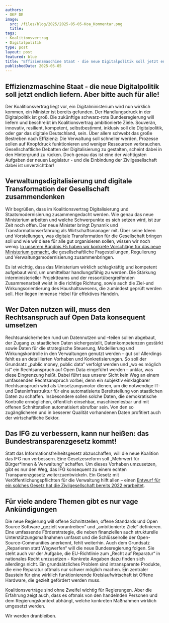 ```yaml
---
authors:
- OKF DE
image: 
  src: /files/blog/2025/2025-05-05-Koa_Kommentar.png
  title:
tags:
- Koalitionsvertrag
- Digitalpolitik
type: post
layout: post
featured: blue
title: "Effizienzmaschine Staat - die neue Digitalpolitik soll jetzt endlich liefern. Aber bitte auch für alle!"
publishedDate: 2025-05-05
---
```


## Effizienzmaschine Staat - die neue Digitalpolitik soll jetzt endlich liefern. Aber bitte auch für alle! 

Der Koalitionsvertrag liegt vor, ein Digitalministerium wird nun wirklich kommen, ein Minister ist bereits gefunden. Der Handlungsdruck in der Digitalpolitik ist groß. Die zukünftige schwarz-rote Bundesregierung will liefern und beschreibt im Koalitionsvertrag ambitionierte Ziele. Souverän, innovativ, resilient, kompetent, selbstbestimmt, inklusiv soll die Digitalpolitik, oder gar das digitale Deutschland, sein. Über allem schwebt das große Bestreben nach Effizienz: Die Verwaltung soll schneller werden, Prozesse sollen auf Knopfdruck funktionieren und weniger Ressourcen verbrauchen. Gesellschaftliche Debatten der Digitalisierung zu gestalten, scheint dabei in den Hintergrund zu rücken. Doch genau das ist eine der wichtigsten Aufgaben der neuen Legislatur - und die Einbindung der Zivilgesellschaft dabei ist unverzichtbar!

## Verwaltungsdigitalisierung und digitale Transformation der Gesellschaft zusammendenken

Wir begrüßen, dass im Koalitionsvertrag Digitalisierung und Staatsmodernisierung zusammengedacht werden. Wie genau das neue Ministerium arbeiten und welche Schwerpunkte es sich setzen wird, ist zur Zeit noch offen. Der neue Minister bringt Dynamik und Transformationserfahrung als Wirtschaftsmanager mit. Über seine Ideen und Vorstellungen, was digitale Transformation für die Gesellschaft bringen soll und wie wir diese für alle gut organisieren sollen, wissen wir noch wenig. [In unserem Bündnis F5 haben wir konkrete Vorschläge für das neue Ministerium gemacht](https://buendnis-f5.de/publikationen/2024-12-18-paper-digitalministerium), die gesellschaftliche Fragestellungen, Regulierung und Verwaltungsmodernisierung zusammenbringen.

Es ist wichtig, dass das Ministerium wirklich schlagkräftig und kompetent aufgebaut wird, um unmittelbar handlungsfähig zu werden. Die Stärkung interministerieller Projektteams und der ressortübergreifenden Zusammenarbeit weist in die richtige Richtung, sowie auch die Ziel-und Wirkungsorientierung des Haushaltswesens, die zumindest geprüft werden soll. Hier liegen immense Hebel für effektives Handeln.

## Wer Daten nutzen will, muss den Rechtsanspruch auf Open Data konsequent umsetzen

Rechtsunsicherheiten rund um Datennutzen und –teilen sollen abgebaut, der Zugang zu staatlichen Daten sichergestellt, Datenkompetenzen gestärkt sowie Daten für die strategische Steuerung, Modellierung und Wirkungskontrolle in den Verwaltungen genutzt werden – gut so! Allerdings fehlt es an detaillierten Vorhaben und Konkretisierungen. So soll der Grundsatz „public money, public data“ verfolgt werden und „wo es möglich ist“ ein Rechtsanspruch auf Open Data eingeführt werden – unklar, was diese Eingrenzung heißt. Dabei führt aus unserer Sicht kein Weg an einem umfassenden Rechtsanspruch vorbei, denn ein subjektiv einklagbarer Rechtsanspruch wird als Umsetzungsmotor dienen, um die notwendige IT- und Dateninfrastruktur für eine automatisierte Bereitstellung von staatlichen Daten zu schaffen. Insbesondere
sollen solche Daten, die demokratische Kontrolle ermöglichen, öffentlich einsehbar, maschinenlesbar und mit offenen Schnittstellen automatisiert abrufbar sein. Von den so zugänglicheren und in besserer Qualität vorhandenen Daten profitiert auch der wirtschaftliche Sektor. 

## Das IFG zu verbessern, kann nur heißen: das Bundestransparenzgesetz kommt!

Statt das Informationsfreiheitsgesetz abzuschaffen, will die neue Koalition das IFG nun verbessern. Eine Gesetzesreform soll „Mehrwert für Bürger*innen & Verwaltung“ schaffen. Um dieses Vorhaben umzusetzen, gibt es nur den Weg, das IFG konsequent zu einem echten Transparenzgesetz weiterzuentwickeln. Ein Gesetz mit Veröffentlichungspflichten für die Verwaltung hilft allen – einen [Entwurf für ein solches Gesetz hat die Zivilgesellschaft bereits 2022 erarbeitet](https://transparenzgesetz.de/).

## Für viele andere Themen gibt es nur vage Ankündigungen

Die neue Regierung will offene Schnittstellen, offene Standards und Open Source Software „gezielt vorantreiben“ und „ambitionierte Ziele“ definieren. Eine umfassende Förderstrategie, die neben finanziellen auch strukturelle Unterstützungsmaßnahmen umfasst und die Schlüsselrolle der Open-Source-Communities anerkennt, fehlt weiterhin. Auch dem Grundsatz „Reparieren statt Wegwerfen“ will die neue Bundesregierung folgen. Sie steht auch vor der Aufgabe, die EU-Richtlinie zum „Recht auf Reparatur“ in nationales Recht umzusetzen - Konkrete Angaben dazu finden sich allerdings nicht. Ein grundsätzliches Problem sind intransparente Produkte, die eine Reparatur oftmals nur schwer möglich machen. Ein zentraler Baustein für eine wirklich funktionierende Kreislaufwirtschaft ist Offene Hardware, die gezielt gefördert werden muss.

Koalitionsverträge sind ohne Zweifel wichtig für Regierungen. Aber die Erfahrung zeigt auch, dass es oftmals von den handelnden Personen und dem Regierungskontext abhängt, welche konkreten Maßnahmen wirklich umgesetzt werden.

Wir werden dranbleiben.
